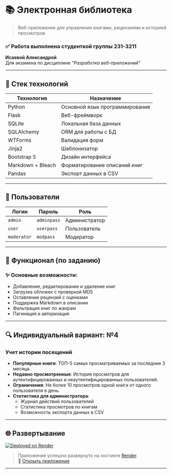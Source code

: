 # 📚 Электронная библиотека  
> Веб-приложение для управления книгами, рецензиями и историей просмотров  

### ✅ Работа выполнена студенткой группы **231-3211**  
**Исаевой Александрой**  
Для экзамена по дисциплине *"Разработка веб-приложений"*

---

## 🧰 Стек технологий
| Технология     | Назначение                         |
|----------------|------------------------------------|
| Python         | Основной язык программирования     |
| Flask          | Веб-фреймворк                      |
| SQLite         | Локальная база данных              |
| SQLAlchemy     | ORM для работы с БД                |
| WTForms        | Валидация форм                     |
| Jinja2         | Шаблонизатор                       |
| Bootstrap 5    | Дизайн интерфейса                  |
| Markdown + Bleach | Форматирование описаний книг   |
| Pandas         | Экспорт данных в CSV               |

---

## 👤 Пользователи

| Логин       | Пароль     | Роль         |
|-------------|------------|--------------|
| `admin`     | `adminpass`| Администратор|
| `user`      | `userpass` | Пользователь |
| `moderator` | `modpass`  | Модератор    |

---

## 📌 Функционал (по заданию)

### ✨ Основные возможности:
- Добавление, редактирование и удаление книг
- Загрузка обложек с проверкой MD5
- Оставление рецензий с оценками
- Поддержка Markdown в описании
- Фильтрация книг по жанрам
- Пагинация и авторизация

---

## 🔍 Индивидуальный вариант: №4  
### Учет истории посещений

- **Популярные книги**: ТОП-5 самых просматриваемых за последние 3 месяца.
- **Недавно просмотренные**: История просмотров для аутентифицированных и неаутентифицированных пользователей.
- **Ограничения**: Не более 10 просмотров одной книги от одного пользователя в день.
- **Статистика для администратора**:
  - Журнал действий пользователей
  - Статистика просмотров по книгам
  - Возможность экспорта данных в CSV

---

## 🌐 Развертывание

[![Deployed on Render](https://render.com/images/deploy-button.svg)](https://your-electronic-library.onrender.com) 

> Приложение успешно развернуто на хостинге [Render](https://render.com).   
🔗 [Открыть приложение](https://your-electronic-library.onrender.com) 

---
